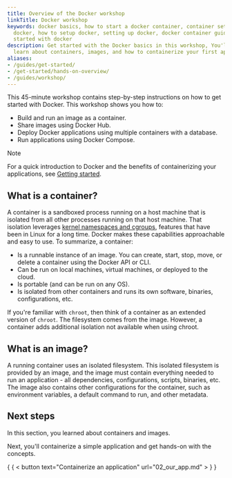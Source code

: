 ```yaml
---
title: Overview of the Docker workshop
linkTitle: Docker workshop
keywords: docker basics, how to start a docker container, container settings, setup
  docker, how to setup docker, setting up docker, docker container guide, how to get
  started with docker
description: Get started with the Docker basics in this workshop, You'll
  learn about containers, images, and how to containerize your first application.
aliases:
- /guides/get-started/
- /get-started/hands-on-overview/
- /guides/workshop/
---
```


This 45-minute workshop contains step-by-step instructions on how to get started with Docker. This workshop shows you how to:

- Build and run an image as a container.
- Share images using Docker Hub.
- Deploy Docker applications using multiple containers with a database.
- Run applications using Docker Compose.

> [!NOTE]
>
> For a quick introduction to Docker and the benefits of containerizing your
> applications, see [Getting started](../introduction/index.md).

## What is a container?

A container is a sandboxed process running on a host machine that is isolated from all other processes running on that host machine. That isolation leverages [kernel namespaces and cgroups](https://medium.com/@saschagrunert/demystifying-containers-part-i-kernel-space-2c53d6979504),
features that have been in Linux for a long time. Docker makes these capabilities approachable and easy to use. To summarize, a container:

- Is a runnable instance of an image. You can create, start, stop, move, or delete a container using the Docker API or CLI.
- Can be run on local machines, virtual machines, or deployed to the cloud.
- Is portable (and can be run on any OS).
- Is isolated from other containers and runs its own software, binaries, configurations, etc.

If you're familiar with `chroot`, then think of a container as an extended version of `chroot`. The filesystem comes from the image. However, a container adds additional isolation not available when using chroot.

## What is an image?

A running container uses an isolated filesystem. This isolated filesystem is provided by an image, and the image must contain everything needed to run an application - all dependencies, configurations, scripts, binaries, etc. The image also contains other configurations for the container, such as environment variables, a default command to run, and other metadata.

## Next steps

In this section, you learned about containers and images.

Next, you'll containerize a simple application and get hands-on with the concepts.

{ { < button text="Containerize an application" url="02_our_app.md" > } }
